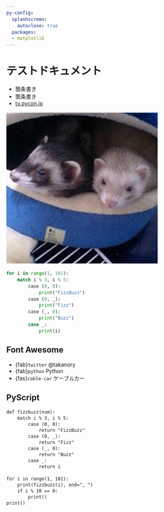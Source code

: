 ```yaml
---
py-config:
  splashscreen:
    autoclose: true
  packages:
  - matplotlib
---
```


# テストドキュメント

* 箇条書き
* 箇条書き
* [tv.pycon.jp](https://tv.pycon.jp/)

![takanory](images/takanory.jpg)

```python
for i in range(1, 101):
    match i % 3, i % 5:
        case (0, 0):
            print("FizzBuzz")
        case (0, _):
            print("Fizz")
        case (_, 0):
            print("Buzz")
        case _:
            print(i)
```

## Font Awesome

* {fab}`twitter` @takanory
* {fab}`python` Python
* {fas}`cable-car` ケーブルカー

## PyScript

```{py-repl}
def fizzbuzz(num):
    match i % 3, i % 5:
        case (0, 0):
            return "FizzBuzz"
        case (0, _):
            return "Fizz"
        case (_, 0):
            return "Buzz"
        case _:
            return i

for i in range(1, 101):
    print(fizzbuzz(i), end=", ")
    if i % 10 == 0:
        print()
print()
```

```{py-terminal}
```